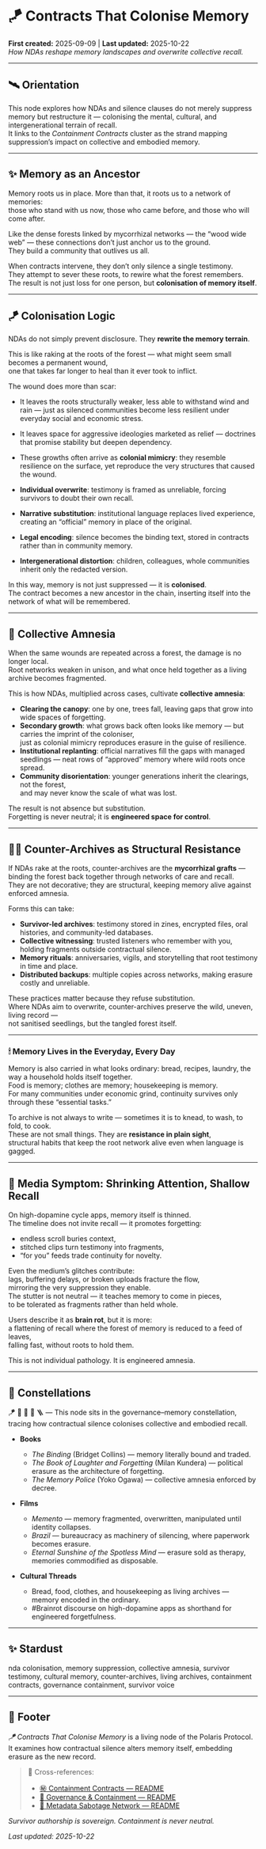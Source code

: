 # 🪁 Contracts That Colonise Memory  
**First created:** 2025-09-09 | **Last updated:** 2025-10-22  
*How NDAs reshape memory landscapes and overwrite collective recall.*  

---

## 🛰 Orientation  
This node explores how NDAs and silence clauses do not merely suppress memory but restructure it — colonising the mental, cultural, and intergenerational terrain of recall.  
It links to the *Containment Contracts* cluster as the strand mapping suppression’s impact on collective and embodied memory.  

---

## ✨ Memory as an Ancestor  

Memory roots us in place. More than that, it roots us to a network of memories:  
those who stand with us now, those who came before, and those who will come after.  

Like the dense forests linked by mycorrhizal networks — the “wood wide web” — these connections don’t just anchor us to the ground.  
They build a community that outlives us all.  

When contracts intervene, they don’t only silence a single testimony.  
They attempt to sever these roots, to rewire what the forest remembers.  
The result is not just loss for one person, but **colonisation of memory itself**.  

---

## 🪁 Colonisation Logic  

NDAs do not simply prevent disclosure. They **rewrite the memory terrain**.  

This is like raking at the roots of the forest — what might seem small becomes a permanent wound,  
one that takes far longer to heal than it ever took to inflict.  

The wound does more than scar:  
- It leaves the roots structurally weaker, less able to withstand wind and rain — just as silenced communities become less resilient under everyday social and economic stress.  
- It leaves space for aggressive ideologies marketed as relief — doctrines that promise stability but deepen dependency.  
- These growths often arrive as **colonial mimicry**: they resemble resilience on the surface, yet reproduce the very structures that caused the wound.  

- **Individual overwrite**: testimony is framed as unreliable, forcing survivors to doubt their own recall.  
- **Narrative substitution**: institutional language replaces lived experience, creating an “official” memory in place of the original.  
- **Legal encoding**: silence becomes the binding text, stored in contracts rather than in community memory.  
- **Intergenerational distortion**: children, colleagues, whole communities inherit only the redacted version.  

In this way, memory is not just suppressed — it is **colonised**.  
The contract becomes a new ancestor in the chain, inserting itself into the network of what will be remembered.  

---

## 🌲 Collective Amnesia  

When the same wounds are repeated across a forest, the damage is no longer local.  
Root networks weaken in unison, and what once held together as a living archive becomes fragmented.  

This is how NDAs, multiplied across cases, cultivate **collective amnesia**:  

- **Clearing the canopy**: one by one, trees fall, leaving gaps that grow into wide spaces of forgetting.  
- **Secondary growth**: what grows back often looks like memory — but carries the imprint of the coloniser,  
  just as colonial mimicry reproduces erasure in the guise of resilience.  
- **Institutional replanting**: official narratives fill the gaps with managed seedlings — neat rows of “approved” memory where wild roots once spread.  
- **Community disorientation**: younger generations inherit the clearings, not the forest,  
  and may never know the scale of what was lost.  

The result is not absence but substitution.  
Forgetting is never neutral; it is **engineered space for control**.  

---

## 🐦‍🔥 Counter-Archives as Structural Resistance  

If NDAs rake at the roots, counter-archives are the **mycorrhizal grafts** —  
binding the forest back together through networks of care and recall.  
They are not decorative; they are structural, keeping memory alive against enforced amnesia.  

Forms this can take:  
- **Survivor-led archives**: testimony stored in zines, encrypted files, oral histories, and community-led databases.  
- **Collective witnessing**: trusted listeners who remember with you, holding fragments outside contractual silence.  
- **Memory rituals**: anniversaries, vigils, and storytelling that root testimony in time and place.  
- **Distributed backups**: multiple copies across networks, making erasure costly and unreliable.  

These practices matter because they refuse substitution.  
Where NDAs aim to overwrite, counter-archives preserve the wild, uneven, living record —  
not sanitised seedlings, but the tangled forest itself.  

---

### 🕯 Memory Lives in the Everyday, Every Day  

Memory is also carried in what looks ordinary: bread, recipes, laundry, the way a household holds itself together.  
Food is memory; clothes are memory; housekeeping is memory.  
For many communities under economic grind, continuity survives only through these “essential tasks.”  

To archive is not always to write — sometimes it is to knead, to wash, to fold, to cook.  
These are not small things. They are **resistance in plain sight**,  
structural habits that keep the root network alive even when language is gagged.  

---

## 🧠 Media Symptom: Shrinking Attention, Shallow Recall  

On high-dopamine cycle apps, memory itself is thinned.  
The timeline does not invite recall — it promotes forgetting:  
- endless scroll buries context,  
- stitched clips turn testimony into fragments,  
- “for you” feeds trade continuity for novelty.  

Even the medium’s glitches contribute:  
lags, buffering delays, or broken uploads fracture the flow,  
mirroring the very suppression they enable.  
The stutter is not neutral — it teaches memory to come in pieces,  
to be tolerated as fragments rather than held whole.  

Users describe it as **brain rot**, but it is more:  
a flattening of recall where the forest of memory is reduced to a feed of leaves,  
falling fast, without roots to hold them.  

This is not individual pathology. It is engineered amnesia.  

---

## 🌌 Constellations  

🪁 🧿 🌲 🔮 🪜 — This node sits in the governance–memory constellation, tracing how contractual silence colonises collective and embodied recall.  

- **Books**  
  - *The Binding* (Bridget Collins) — memory literally bound and traded.  
  - *The Book of Laughter and Forgetting* (Milan Kundera) — political erasure as the architecture of forgetting.  
  - *The Memory Police* (Yoko Ogawa) — collective amnesia enforced by decree.  

- **Films**  
  - *Memento* — memory fragmented, overwritten, manipulated until identity collapses.  
  - *Brazil* — bureaucracy as machinery of silencing, where paperwork becomes erasure.  
  - *Eternal Sunshine of the Spotless Mind* — erasure sold as therapy, memories commodified as disposable.  

- **Cultural Threads**  
  - Bread, food, clothes, and housekeeping as living archives — memory encoded in the ordinary.  
  - #Brainrot discourse on high-dopamine apps as shorthand for engineered forgetfulness.  

---

## ✨ Stardust  

nda colonisation, memory suppression, collective amnesia, survivor testimony, cultural memory, counter-archives, living archives, containment contracts, governance containment, survivor voice  

---

## 🏮 Footer  

*🪁 Contracts That Colonise Memory* is a living node of the Polaris Protocol.  
It examines how contractual silence alters memory itself, embedding erasure as the new record.  

> 📡 Cross-references:
> 
> - [㊙ Containment Contracts — README](./README.md)  
> - [🏯 Governance & Containment — README](../README.md)  
> - [🧠 Metadata Sabotage Network — README](../../README.md)  

*Survivor authorship is sovereign. Containment is never neutral.*  

_Last updated: 2025-10-22_
